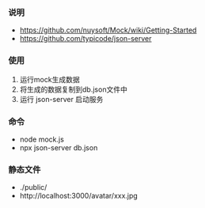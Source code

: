### 说明
- https://github.com/nuysoft/Mock/wiki/Getting-Started
- https://github.com/typicode/json-server

### 使用

1. 运行mock生成数据
2. 将生成的数据复制到db.json文件中
3. 运行 json-server 启动服务

### 命令
- node mock.js
- npx json-server db.json

### 静态文件

- ./public/
- http://localhost:3000/avatar/xxx.jpg